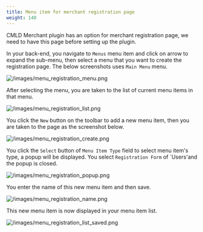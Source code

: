 ```yaml
---
title: Menu item for merchant registration page
weight: 140
---
```


CMLD Merchant plugin has an option for merchant registration page, we need to have this page before setting up the plugin.

In your back-end, you navigate to `Menus` menu item and click on arrow to expand the sub-menu, then select a menu that you want to create the registration page. The below screenshots uses `Main Menu` menu.

![/images/menu_registration_menu.png](/images/menu_registration_menu.png)

After selecting the menu, you are taken to the list of current menu items in that menu.

![/images/menu_registration_list.png](/images/menu_registration_list.png)

You click the `New` button on the toolbar to add a new menu item, then you are taken to the page as the screenshot below.

![/images/menu_registration_create.png](/images/menu_registration_create.png)

You click the `Select` button of `Menu Item Type` field to select menu item's type, a popup will be displayed. You select `Registration Form` of `Users'and the popup is closed.

![/images/menu_registration_popup.png](/images/menu_registration_popup.png)

You enter the name of this new menu item and then save.

![/images/menu_registration_name.png](/images/menu_registration_name.png)

This new menu item is now displayed in your menu item list.

![/images/menu_registration_list_saved.png](/images/menu_registration_list_saved.png)
